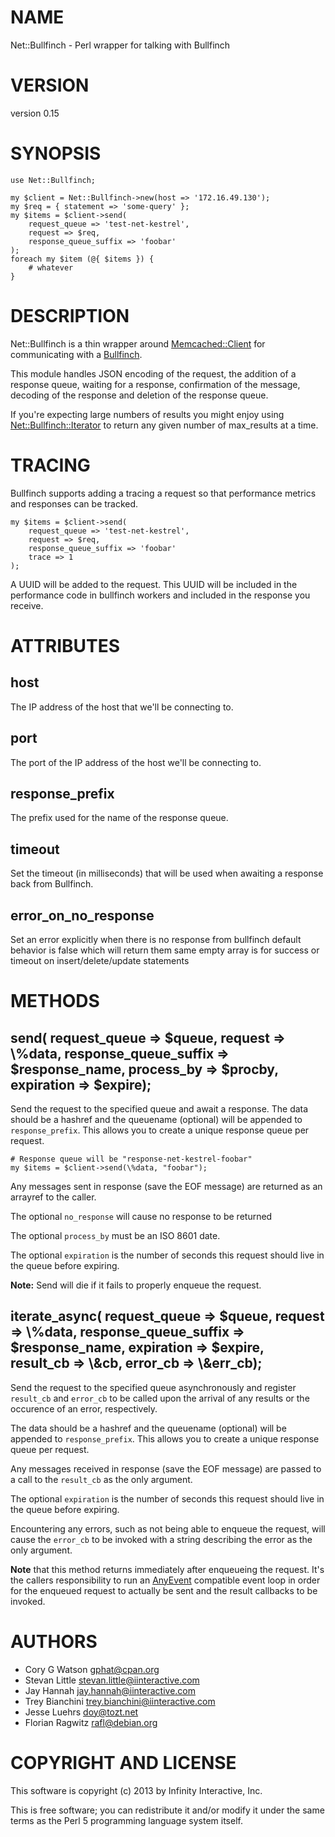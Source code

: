 # NAME

Net::Bullfinch - Perl wrapper for talking with Bullfinch

# VERSION

version 0.15

# SYNOPSIS

    use Net::Bullfinch;

    my $client = Net::Bullfinch->new(host => '172.16.49.130');
    my $req = { statement => 'some-query' };
    my $items = $client->send(
        request_queue => 'test-net-kestrel',
        request => $req,
        response_queue_suffix => 'foobar'
    );
    foreach my $item (@{ $items }) {
        # whatever
    }

# DESCRIPTION

Net::Bullfinch is a thin wrapper around [Memcached::Client](http://search.cpan.org/perldoc?Memcached::Client) for communicating with
a [Bullfinch](https://github.com/gphat/bullfinch/).

This module handles JSON encoding of the request, the addition of a response
queue, waiting for a response, confirmation of the message, decoding of the
response and deletion of the response queue.

If you're expecting large numbers of results you might enjoy using
[Net::Bullfinch::Iterator](http://search.cpan.org/perldoc?Net::Bullfinch::Iterator) to return any given number of max\_results at a time.

# TRACING

Bullfinch supports adding a tracing a request so that performance metrics
and responses can be tracked.

    my $items = $client->send(
        request_queue => 'test-net-kestrel',
        request => $req,
        response_queue_suffix => 'foobar'
        trace => 1
    );

A UUID will be added to the request.  This UUID will be included in the
performance code in bullfinch workers and included in the response you
receive.

# ATTRIBUTES

## host

The IP address of the host that we'll be connecting to.

## port

The port of the IP address of the host we'll be connecting to.

## response\_prefix

The prefix used for the name of the response queue.

## timeout

Set the timeout (in milliseconds) that will be used when awaiting a response
back from Bullfinch.

## error\_on\_no\_response

Set an error explicitly when there is no response from bullfinch default
behavior is false which will return them same empty array is for success or
timeout on insert/delete/update statements

# METHODS

## send( request\_queue => $queue, request => \\%data, response\_queue\_suffix => $response\_name, process\_by => $procby, expiration => $expire);

Send the request to the specified queue and await a response.  The data
should be a hashref and the queuename (optional) will be appended to
`response_prefix`.  This allows you to create a unique response queue per
request.

    # Response queue will be "response-net-kestrel-foobar"
    my $items = $client->send(\%data, "foobar");

Any messages sent in response (save the EOF message) are returned as an
arrayref to the caller.

The optional `no_response` will cause no response to be returned

The optional `process_by` must be an ISO 8601 date.

The optional `expiration` is the number of seconds this request should live
in the queue before expiring.

__Note:__ Send will die if it fails to properly enqueue the request.

## iterate\_async( request\_queue => $queue, request => \\%data, response\_queue\_suffix => $response\_name, expiration => $expire, result\_cb => \\&cb, error\_cb => \\&err\_cb);

Send the request to the specified queue asynchronously and register `result_cb`
and `error_cb` to be called upon the arrival of any results or the occurence of
an error, respectively.

The data should be a hashref and the queuename (optional) will be appended to
`response_prefix`.  This allows you to create a unique response queue per
request.

Any messages received in response (save the EOF message) are passed to a call to
the `result_cb` as the only argument.

The optional `expiration` is the number of seconds this request should live
in the queue before expiring.

Encountering any errors, such as not being able to enqueue the request, will
cause the `error_cb` to be invoked with a string describing the error as the
only argument.

__Note__ that this method returns immediately after enqueueing the request. It's
the callers responsibility to run an [AnyEvent](http://search.cpan.org/perldoc?AnyEvent) compatible event loop in order
for the enqueued request to actually be sent and the result callbacks to be
invoked.

# AUTHORS

- Cory G Watson <gphat@cpan.org>
- Stevan Little <stevan.little@iinteractive.com>
- Jay Hannah <jay.hannah@iinteractive.com>
- Trey Bianchini <trey.bianchini@iinteractive.com>
- Jesse Luehrs <doy@tozt.net>
- Florian Ragwitz <rafl@debian.org>

# COPYRIGHT AND LICENSE

This software is copyright (c) 2013 by Infinity Interactive, Inc.

This is free software; you can redistribute it and/or modify it under
the same terms as the Perl 5 programming language system itself.
